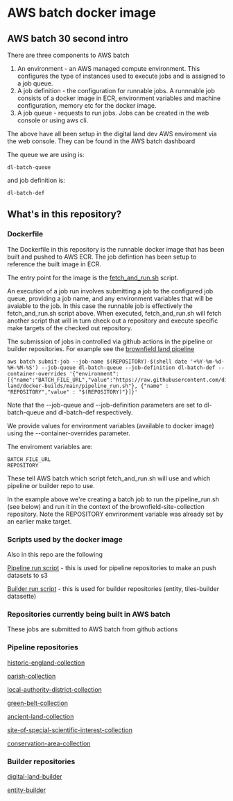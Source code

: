 # AWS batch docker image


## AWS batch 30 second intro

There are three components to AWS batch

1. An environment - an AWS managed compute environment. This configures the type of instances used to execute jobs and is assigned to a job queue.
1. A job definition - the configuration for runnable jobs. A runnnable job consists of a docker image in ECR, environment variables and machine configuration, memory etc for the docker image.
1. A job queue - requests to run jobs. Jobs can be created in the web console or using aws cli.

The above have all been setup in the digital land dev AWS enviroment via the web console. They can be found in the
AWS batch dashboard

The queue we are using is:

```
dl-batch-queue
```

and job definition is:

```
dl-batch-def
```

## What's in this repository?

### Dockerfile

The Dockerfile in this repository is the runnable docker image that has been built and pushed to AWS ECR. The job defintion
has been setup to reference the built image in ECR.

The entry point for the image is the [fetch_and_run.sh](fetch_and_run.sh) script.

An execution of a job run involves submitting a job to the configured job queue, providing a job name, and
any environment variables that will be avaiable to the job. In this case the runnable job is effectively the fetch_and_run.sh script
above. When executed, fetch_and_run.sh will fetch another script that will in turn check out a repository and execute specific make targets of the checked out repository.

The submission of jobs in controlled via github actions in the pipeline or builder repositories. For example
see the [brownfield land pipeline](https://github.com/digital-land/brownfield-site-collection/blob/main/makerules/pipeline.mk)

```
aws batch submit-job --job-name $(REPOSITORY)-$(shell date '+%Y-%m-%d-%H-%M-%S') --job-queue dl-batch-queue --job-definition dl-batch-def --container-overrides '{"environment": [{"name":"BATCH_FILE_URL","value":"https://raw.githubusercontent.com/digital-land/docker-builds/main/pipeline_run.sh"}, {"name" : "REPOSITORY","value" : "$(REPOSITORY)"}]}'
```

Note that the --job-queue and --job-definition parameters are set to dl-batch-queue and dl-batch-def respectively.

We provide values for environment variables (available to docker image) using the --container-overrides parameter.

The enviroment variables are:

```
BATCH_FILE_URL
REPOSITORY
```

These tell AWS batch which script fetch_and_run.sh will use and which pipeline or builder repo to use.

In the example above we're creating a batch job to run the pipeline_run.sh (see below) and run it in the context
of the brownfield-site-collection repository. Note the REPOSITORY envrironment variable was already set by an earlier
make target.


### Scripts used by the docker image

Also in this repo are the following

[Pipeline run script](pipeline_run.sh) - this is used for pipeline repositories to make an push datasets to s3

[Builder run script](builder_run.sh) - this is used for builder repositories (entity, tiles-builder datasette)



### Repositories currently being built in AWS batch

These jobs are submitted to AWS batch from github actions

### Pipeline repositories

[historic-england-collection](https://github.com/digital-land/digital-land/historic-england-collection)

[parish-collection](https://github.com/digital-land/digital-land/parish-collection)

[local-authority-district-collection](https://github.com/digital-land/digital-land/local-authority-district-collection)

[green-belt-collection](https://github.com/digital-land/digital-land/green-belt-collection)

[ancient-land-collection](https://github.com/digital-land/digital-land/ancient-land-collection)

[site-of-special-scientific-interest-collection](https://github.com/digital-land/digtial-land/site-of-special-scientific-interest-collection)

[conservation-area-collection](https://github.com/digital-land/digital-land/conservation-area-collection)

### Builder repositories

[digital-land-builder](https://github.com/digital-land/digital-land/digital-land-builder)

[entity-builder](https://github.com/digital-land/digital-land/entity-builder)

